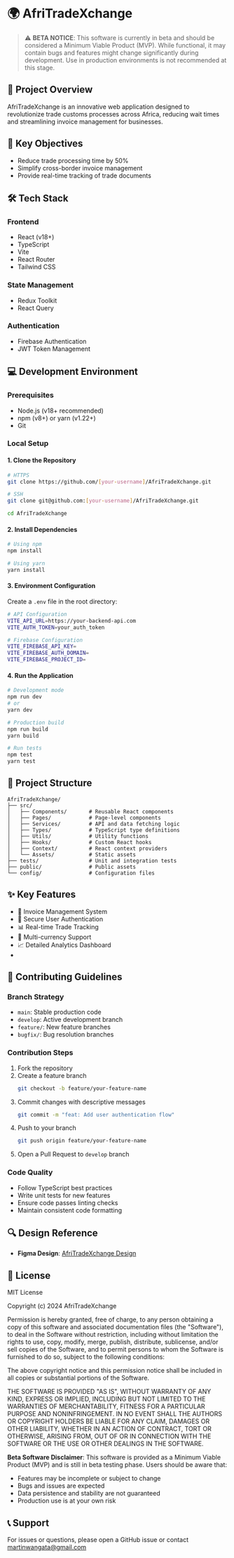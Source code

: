 # 🌍 AfriTradeXchange

> ⚠️ **BETA NOTICE**: This software is currently in beta and should be considered a Minimum Viable Product (MVP). While functional, it may contain bugs and features might change significantly during development. Use in production environments is not recommended at this stage.

## 📝 Project Overview
AfriTradeXchange is an innovative web application designed to revolutionize trade customs processes across Africa, reducing wait times and streamlining invoice management for businesses.

## 🚀 Key Objectives
- Reduce trade processing time by 50%
- Simplify cross-border invoice management
- Provide real-time tracking of trade documents

## 🛠 Tech Stack
### Frontend
- React (v18+)
- TypeScript
- Vite
- React Router
- Tailwind CSS

### State Management
- Redux Toolkit
- React Query

### Authentication
- Firebase Authentication
- JWT Token Management

## 💻 Development Environment

### Prerequisites
- Node.js (v18+ recommended)
- npm (v8+) or yarn (v1.22+)
- Git

### Local Setup

#### 1. Clone the Repository
```bash
# HTTPS
git clone https://github.com/[your-username]/AfriTradeXchange.git

# SSH
git clone git@github.com:[your-username]/AfriTradeXchange.git

cd AfriTradeXchange
```

#### 2. Install Dependencies
```bash
# Using npm
npm install

# Using yarn
yarn install
```

#### 3. Environment Configuration
Create a `.env` file in the root directory:
```bash
# API Configuration
VITE_API_URL=https://your-backend-api.com
VITE_AUTH_TOKEN=your_auth_token

# Firebase Configuration
VITE_FIREBASE_API_KEY=
VITE_FIREBASE_AUTH_DOMAIN=
VITE_FIREBASE_PROJECT_ID=
```

#### 4. Run the Application
```bash
# Development mode
npm run dev
# or
yarn dev

# Production build
npm run build
yarn build

# Run tests
npm test
yarn test
```

## 📂 Project Structure
```
AfriTradeXchange/
├── src/
│   ├── Components/       # Reusable React components
│   ├── Pages/            # Page-level components
│   ├── Services/         # API and data fetching logic
│   ├── Types/            # TypeScript type definitions
│   ├── Utils/            # Utility functions
│   ├── Hooks/            # Custom React hooks
│   ├── Context/          # React context providers
│   └── Assets/           # Static assets
├── tests/                # Unit and integration tests
├── public/               # Public assets
└── config/               # Configuration files
```

## ✨ Key Features
- 📄 Invoice Management System
- 🔐 Secure User Authentication
- 📊 Real-time Trade Tracking
- 💱 Multi-currency Support
- 📈 Detailed Analytics Dashboard
- 

## 🤝 Contributing Guidelines

### Branch Strategy
- `main`: Stable production code
- `develop`: Active development branch
- `feature/`: New feature branches
- `bugfix/`: Bug resolution branches

### Contribution Steps
1. Fork the repository
2. Create a feature branch 
   ```bash
   git checkout -b feature/your-feature-name
   ```
3. Commit changes with descriptive messages
   ```bash
   git commit -m "feat: Add user authentication flow"
   ```
4. Push to your branch
   ```bash
   git push origin feature/your-feature-name
   ```
5. Open a Pull Request to `develop` branch

### Code Quality
- Follow TypeScript best practices
- Write unit tests for new features
- Ensure code passes linting checks
- Maintain consistent code formatting

## 🔍 Design Reference
- **Figma Design**: [AfriTradeXchange Design](https://www.figma.com/design/vlRSgTtDI16oqmczgsBs9N/AfriTradeXchange)

## 📜 License
MIT License

Copyright (c) 2024 AfriTradeXchange

Permission is hereby granted, free of charge, to any person obtaining a copy
of this software and associated documentation files (the "Software"), to deal
in the Software without restriction, including without limitation the rights
to use, copy, modify, merge, publish, distribute, sublicense, and/or sell
copies of the Software, and to permit persons to whom the Software is
furnished to do so, subject to the following conditions:

The above copyright notice and this permission notice shall be included in all
copies or substantial portions of the Software.

THE SOFTWARE IS PROVIDED "AS IS", WITHOUT WARRANTY OF ANY KIND, EXPRESS OR
IMPLIED, INCLUDING BUT NOT LIMITED TO THE WARRANTIES OF MERCHANTABILITY,
FITNESS FOR A PARTICULAR PURPOSE AND NONINFRINGEMENT. IN NO EVENT SHALL THE
AUTHORS OR COPYRIGHT HOLDERS BE LIABLE FOR ANY CLAIM, DAMAGES OR OTHER
LIABILITY, WHETHER IN AN ACTION OF CONTRACT, TORT OR OTHERWISE, ARISING FROM,
OUT OF OR IN CONNECTION WITH THE SOFTWARE OR THE USE OR OTHER DEALINGS IN THE
SOFTWARE.

**Beta Software Disclaimer**: This software is provided as a Minimum Viable Product (MVP) and is still in beta testing phase. Users should be aware that:
- Features may be incomplete or subject to change
- Bugs and issues are expected
- Data persistence and stability are not guaranteed
- Production use is at your own risk

## 📞 Support
For issues or questions, please open a GitHub issue or contact martinwangata@gmail.com
